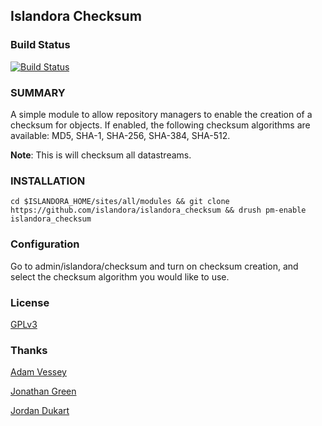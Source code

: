 ## Islandora Checksum

### Build Status

[![Build Status](https://travis-ci.org/islandora/islandora_checksum.png?branch=7.x)](https://travis-ci.org/islandora/islandora_checksum)

### SUMMARY

A simple module to allow repository managers to enable the creation of a checksum for objects. If enabled, the following checksum algorithms are available: MD5, SHA-1, SHA-256, SHA-384, SHA-512. 

**Note**: This is will checksum all datastreams.

### INSTALLATION

`cd $ISLANDORA_HOME/sites/all/modules && git clone https://github.com/islandora/islandora_checksum && drush pm-enable islandora_checksum`

### Configuration

Go to admin/islandora/checksum and turn on checksum creation, and select the checksum algorithm you would like to use.

### License

[GPLv3](http://www.gnu.org/licenses/gpl-3.0.txt)

### Thanks

[Adam Vessey](https://github.com/adam-vessey)

[Jonathan Green](https://github.com/jonathangreen)

[Jordan Dukart](https://github.com/jordandukart)
